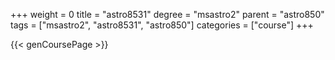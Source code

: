 +++
weight = 0
title = "astro8531"
degree = "msastro2"
parent = "astro850"
tags = ["msastro2", "astro8531", "astro850"]
categories = ["course"]
+++

{{< genCoursePage >}}
